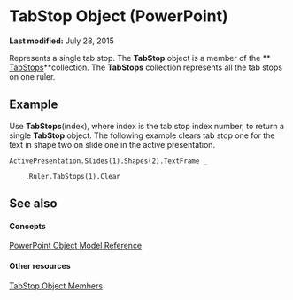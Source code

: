 
# TabStop Object (PowerPoint)

 **Last modified:** July 28, 2015

Represents a single tab stop. The  **TabStop** object is a member of the ** [TabStops](e23b36de-6a4d-84e5-bec1-8c3e0fd80c13.md)**collection. The  **TabStops** collection represents all the tab stops on one ruler.

## Example

Use  **TabStops**(index), where index is the tab stop index number, to return a single  **TabStop** object. The following example clears tab stop one for the text in shape two on slide one in the active presentation.


```
ActivePresentation.Slides(1).Shapes(2).TextFrame _

    .Ruler.TabStops(1).Clear
```


## See also


#### Concepts


 [PowerPoint Object Model Reference](00acd64a-5896-0459-39af-98df2849849e.md)
#### Other resources


 [TabStop Object Members](dcb0e2ca-8244-ed8d-579d-8f5a5881c786.md)
